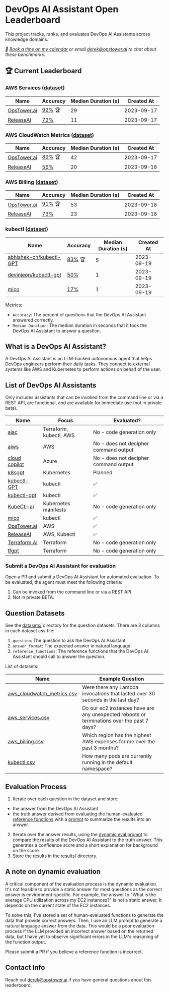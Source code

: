 # DevOps AI Assistant Open Leaderboard

This project tracks, ranks, and evaluates DevOps AI Assistants across knowledge domains.

_📅 [Book a time on my calendar](https://calendly.com/derek-haynes) or email derek@opstower.ai to chat about these benchmarks._

## 🏆 Current Leaderboard

### AWS Services ([dataset](datasets/aws_services.csv))

| Name      | Accuracy        | Median Duration (s) | Created At |
|-----------|-----------------|---------------------|------------|
| [OpsTower.ai](https://github.com/opstower-ai/llm-opstower)  | [92%](results/OpsTower-2023-09-17-aws_services.csv) 🏆          | 29                  | 2023-09-17 |
| [ReleaseAI](https://release.ai/) | [72%](results/ReleaseAi-2023-09-17-aws_services.csv)             | 11                  | 2023-09-17 |

### AWS CloudWatch Metrics ([dataset](datasets/aws_cloudwatch_metrics.csv))

| Name      | Accuracy        | Median Duration (s) | Created At |
|-----------|-----------------|---------------------|------------|
| [OpsTower.ai](https://github.com/opstower-ai/llm-opstower)  | [89%](results/OpsTower-2023-09-17-aws_cloudwatch_metrics.csv) 🏆          | 42                  | 2023-09-17 |
| [ReleaseAI](https://release.ai/) | [56%](results/ReleaseAi-2023-09-18-aws_cloudwatch_metrics.csv)             | 20                  | 2023-09-18 |

### AWS Billing ([dataset](datasets/aws_billing.csv))

| Name      | Accuracy        | Median Duration (s) | Created At |
|-----------|-----------------|---------------------|------------|
| [OpsTower.ai](https://github.com/opstower-ai/llm-opstower)  | [91%](results/OpsTower-2023-09-18-aws_billing.csv) 🏆          | 53                  | 2023-09-18 |
| [ReleaseAI](https://release.ai/) | [73%](results/ReleaseAi-2023-09-18-aws_billing.csv)             | 23                  | 2023-09-18 |

### kubectl ([dataset](datasets/kubectl.csv))

| Name      | Accuracy        | Median Duration (s) | Created At |
|-----------|-----------------|---------------------|------------|
| [abhishek-ch/kubectl-GPT](https://github.com/abhishek-ch/Kubectl-GPT) | [83%](results/AbhishekchKubectlGpt-2023-09-19-kubectl.csv) 🏆          | 5                   | 2023-09-19 |
| [devinjeon/kubectl-gpt](https://github.com/devinjeon/kubectl-gpt) | [50%](results/DevinjeonKubectlGpt-2023-09-19-kubectl.csv)             | 1                   | 2023-09-19 |
| [mico](https://github.com/tahtaciburak/mico)        | [17%](results/Mico-2023-09-19-kubectl.csv)             | 1                   | 2023-09-19 |


Metrics:

* `Accuracy`: The percent of questions that the DevOps AI Assistant answered correctly.
* `Median Duration`: The median duration in seconds that it took the DevOps AI Assistant to answer a question.

## What is a DevOps AI Assistant?

A DevOps AI Assistant is an LLM-backed autonomous agent that helps DevOps engineers perform their daily tasks. They connect to external systems like AWS and Kubernetes to perform actions on behalf of the user.

## List of DevOps AI Assistants

Only includes assistants that can be invoked from the command line or via a REST API, are functional, and are available for immediate use (not in private beta).

| Name                                                         | Focus                     | Evaluated?                     |
| ------------------------------------------------------------ | ------------------------- | ------------------------------ |
| [aiac](https://github.com/gofireflyio/aiac)                  | Terraform, kubectl, AWS   | No - code generation only      |
| [aiws](https://github.com/huseyinbabal/aiws)                 | AWS                       | No - does not decipher command output |
| [cloud copilot](https://github.com/aavetis/cloud-copilot)    | Azure                     | No - does not decipher command output |
| [k8sgpt](https://github.com/k8sgpt-ai/k8sgpt)                | Kubernetes                | Planned                       |
| [kubectl-GPT](https://github.com/abhishek-ch/Kubectl-GPT)    | kubectl                   | ✅                             |
| [kubectl-gpt](https://github.com/devinjeon/kubectl-gpt)      | kubectl                   | ✅                             |
| [KubeCtl-ai](https://github.com/sozercan/kubectl-ai)         | Kubernetes manifests      | No - code generation only      |
| [mico](https://github.com/tahtaciburak/mico)                 | kubectl                   | ✅                             |
| [OpsTower.ai](https://github.com/opstower-ai/llm-opstower)   | AWS                       | ✅                             |
| [ReleaseAI](https://release.ai/)                             | AWS, Kubectl              | ✅                             |
| [Terraform AI](https://github.com/jigsaw373/terraform-ai)    | Terraform                 | No - code generation only      |
| [tfgpt](https://github.com/flavius-dinu/tfgpt)               | Terraform                 | No - code generation only      |

### Submit a DevOps AI Assistant for evaluation

Open a PR and submit a DevOps AI Assistant for automated evaluation. To be evaluated, the agent must meet the following criteria:

1. Can be invoked from the command line or via a REST API.
2. Not in private BETA.

## Question Datasets

See the [datasets/](datasets/) directory for the question datasets. There are 3 columns in each dataset csv file:

1. `question`: The question to ask the DevOps AI Assistant
2. `answer_format`: The expected answer in natural language.
3. `reference_functions`: The reference functions that the DevOps AI Assistant should call to answer the question.

List of datasets:

| Name | Example Question |
| -------- | -------- |
| [aws_cloudwatch_metrics.csv](datasets/aws_cloudwatch_metrics.csv) | Were there any Lambda invocations that lasted over 30 seconds in the last day? |
| [aws_services.csv](datasets/aws_services.csv) | Do our ec2 instances have are any unexpected reboots or terminations over the past 7 days? |
| [aws_billing.csv](datasets/aws_billing.csv) | Which region has the highest AWS expenses for me over the past 3 months? |
| [kubectl.csv](datasets/kubectl.csv) | How many pods are currently running in the default namespace? |

## Evaluation Process

1. Iterate over each question in the dataset and store:
  * the answer from the DevOps AI Assistant
  * the truth answer derived from evaluating the human-evaluated [reference functions](functions/) with a [prompt](prompts/answer_from_saved_methods.rb) to summarize the results into an answer.
2. Iterate over the answer results, using the [dynamic eval prompt](prompts/dynamic_eval.rb) to compare the results of the DevOps AI Assistant to the truth answer. This generates a confidence score and a short explanation for background on the score.
3. Store the results in the [results/](results/) directory.

## A note on dynamic evaluation

A critical component of the evaluation process is the dynamic evaluation. It's not feasible to provide a static answer for most questions as the correct answer is environment-specific. For example, the answer to "What is the average CPU utilization across my EC2 instances?" is not a static answer. It depends on the current state of the EC2 instances.

To solve this, I've stored a set of human-evaluated functions to generate the data that provide correct answers. Then, I use an LLM prompt to generate a natural language answer from the data. This would be a poor evaluation process if the LLM provided an incorrect answer based on the returned data, but I have yet to observe significant errors in the LLM's reasoning of the function output.

Please submit a PR if you believe a reference function is incorrect.

## Contact Info

Reach out derek@opstower.ai if you have general questions about this leaderboard.



